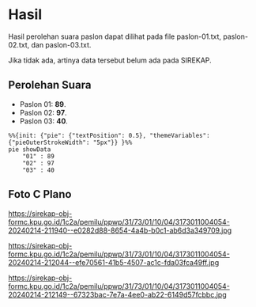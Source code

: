 # Hasil

Hasil perolehan suara paslon dapat dilihat pada file paslon-01.txt, paslon-02.txt, dan paslon-03.txt.

Jika tidak ada, artinya data tersebut belum ada pada SIREKAP.

## Perolehan Suara

 * Paslon 01: **89**.
 * Paslon 02: **97**.
 * Paslon 03: **40**.

```mermaid
%%{init: {"pie": {"textPosition": 0.5}, "themeVariables": {"pieOuterStrokeWidth": "5px"}} }%%
pie showData
    "01" : 89
    "02" : 97
    "03" : 40
```
## Foto C Plano

https://sirekap-obj-formc.kpu.go.id/1c2a/pemilu/ppwp/31/73/01/10/04/3173011004054-20240214-211940--e0282d88-8654-4a4b-b0c1-ab6d3a349709.jpg

https://sirekap-obj-formc.kpu.go.id/1c2a/pemilu/ppwp/31/73/01/10/04/3173011004054-20240214-212044--efe70561-41b5-4507-ac1c-fda03fca49ff.jpg

https://sirekap-obj-formc.kpu.go.id/1c2a/pemilu/ppwp/31/73/01/10/04/3173011004054-20240214-212149--67323bac-7e7a-4ee0-ab22-6149d57fcbbc.jpg
